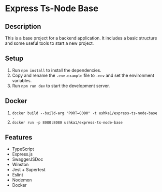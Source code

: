 # Express Ts-Node Base

## Description

This is a base project for a backend application. It includes a basic structure and some useful tools to start a new project.

## Setup

1. Run `npm install` to install the dependencies.
1. Copy and rename the `.env.example` file to `.env` and set the environment variables.
1. Run `npm run dev` to start the development server.

## Docker

1. `docker build --build-arg "PORT=8080" -t ushka1/express-ts-node-base .`
1. `docker run -p 8080:8080 ushka1/express-ts-node-base`

## Features

- TypeScript
- Express.js
- SwaggerJSDoc
- Winston
- Jest + Supertest
- Eslint
- Nodemon
- Docker
